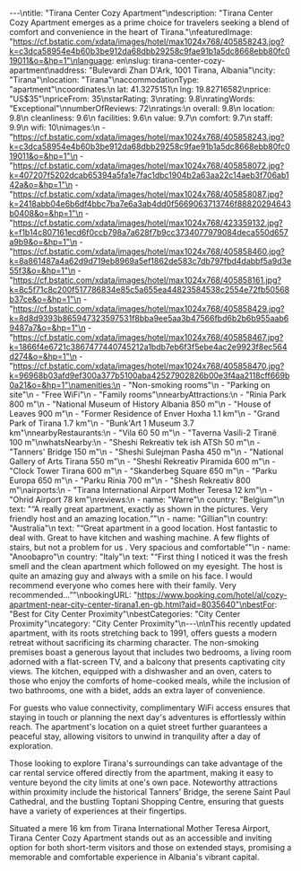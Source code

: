 ---\ntitle: "Tirana Center Cozy Apartment"\ndescription: "Tirana Center Cozy Apartment emerges as a prime choice for travelers seeking a blend of comfort and convenience in the heart of Tirana."\nfeaturedImage: "https://cf.bstatic.com/xdata/images/hotel/max1024x768/405858243.jpg?k=c3dca58954e4b60b3be912da68dbb29258c9fae91b1a5dc8668ebb80fc019011&o=&hp=1"\nlanguage: en\nslug: tirana-center-cozy-apartment\naddress: "Bulevardi Zhan D'Ark, 1001 Tirana, Albania"\ncity: "Tirana"\nlocation: "Tirana"\naccommodationType: "apartment"\ncoordinates:\n  lat: 41.3275151\n  lng: 19.82716582\nprice: "US$35"\npriceFrom: 35\nstarRating: 3\nrating: 9.8\nratingWords: "Exceptional"\nnumberOfReviews: 72\nratings:\n  overall: 9.8\n  location: 9.8\n  cleanliness: 9.6\n  facilities: 9.6\n  value: 9.7\n  comfort: 9.7\n  staff: 9.9\n  wifi: 10\nimages:\n  - "https://cf.bstatic.com/xdata/images/hotel/max1024x768/405858243.jpg?k=c3dca58954e4b60b3be912da68dbb29258c9fae91b1a5dc8668ebb80fc019011&o=&hp=1"\n  - "https://cf.bstatic.com/xdata/images/hotel/max1024x768/405858072.jpg?k=407207f5202dcab65394a5fa1e7fac1dbc1904b2a63aa22c14aeb3f706ab142a&o=&hp=1"\n  - "https://cf.bstatic.com/xdata/images/hotel/max1024x768/405858087.jpg?k=2418abb04e6b6df4bbc7ba7e6a3ab4dd0f5669063713746f88820294643b0408&o=&hp=1"\n  - "https://cf.bstatic.com/xdata/images/hotel/max1024x768/423359132.jpg?k=f1b14c807161ecd6f0ccb798a7a628f7b9cc3734077979084deca550d657a9b9&o=&hp=1"\n  - "https://cf.bstatic.com/xdata/images/hotel/max1024x768/405858460.jpg?k=8a861487a4a62d9d719eb8969a5ef1862de583c7db797fbd4dabbf5a9d3e55f3&o=&hp=1"\n  - "https://cf.bstatic.com/xdata/images/hotel/max1024x768/405858161.jpg?k=8c5f71c8c200f517786834e85c5a655ea44823584538c2554e72fb50568b37ce&o=&hp=1"\n  - "https://cf.bstatic.com/xdata/images/hotel/max1024x768/405858429.jpg?k=8d8d9393b865947323597531f8bba9ee5aa3b47566fbd6b2b6b955aab69487a7&o=&hp=1"\n  - "https://cf.bstatic.com/xdata/images/hotel/max1024x768/405858467.jpg?k=1866f4e6721c3867477440745212a1bdb7eb6f3f5ebe4ac2e9923f8ec564d274&o=&hp=1"\n  - "https://cf.bstatic.com/xdata/images/hotel/max1024x768/405858470.jpg?k=96968b03afd9ef300a377b5100aba42527902826b00e3f4aa2118cff669b0a21&o=&hp=1"\namenities:\n  - "Non-smoking rooms"\n  - "Parking on site"\n  - "Free WiFi"\n  - "Family rooms"\nnearbyAttractions:\n  - "Rinia Park 800 m"\n  - "National Museum of History Albania 850 m"\n  - "House of Leaves 900 m"\n  - "Former Residence of Enver Hoxha 1.1 km"\n  - "Grand Park of Tirana 1.7 km"\n  - "Bunk'Art 1 Museum 3.7 km"\nnearbyRestaurants:\n  - "Vila 60 50 m"\n  - "Taverna Vasili-2 Tiranë 100 m"\nwhatsNearby:\n  - "Sheshi Rekreativ tek ish ATSh 50 m"\n  - "Tanners' Bridge 150 m"\n  - "Sheshi Sulejman Pasha 450 m"\n  - "National Gallery of Arts Tirana 550 m"\n  - "Sheshi Rekreativ Piramida 600 m"\n  - "Clock Tower Tirana 600 m"\n  - "Skanderbeg Square 650 m"\n  - "Parku Europa 650 m"\n  - "Parku Rinia 700 m"\n  - "Shesh Rekreativ 800 m"\nairports:\n  - "Tirana International Airport Mother Teresa 12 km"\n  - "Ohrid Airport 78 km"\nreviews:\n  - name: "Warre"\n    country: "Belgium"\n    text: "“A really great apartment, exactly as shown in the pictures. Very friendly host and an amazing location.”"\n  - name: "Gillian"\n    country: "Australia"\n    text: "“Great apartment in a good location. Host fantastic to deal with. Great to have kitchen and washing machine. A few flights of stairs, but not a problem for us . Very spacious and comfortable”"\n  - name: "Anoobapro"\n    country: "Italy"\n    text: "“First thing I noticed it was the fresh smell and the clean apartment which followed on my eyesight.
The host is quite an amazing guy and always with a smile on his face. I would recommend everyone who comes here with their family. Very recommended...”"\nbookingURL: "https://www.booking.com/hotel/al/cozy-apartment-near-city-center-tirana1.en-gb.html?aid=8035640"\nbestFor: "Best for City Center Proximity"\nbestCategories: "City Center Proximity"\ncategory: "City Center Proximity"\n---\n\nThis recently updated apartment, with its roots stretching back to 1991, offers guests a modern retreat without sacrificing its charming character. The non-smoking premises boast a generous layout that includes two bedrooms, a living room adorned with a flat-screen TV, and a balcony that presents captivating city views. The kitchen, equipped with a dishwasher and an oven, caters to those who enjoy the comforts of home-cooked meals, while the inclusion of two bathrooms, one with a bidet, adds an extra layer of convenience.

For guests who value connectivity, complimentary WiFi access ensures that staying in touch or planning the next day's adventures is effortlessly within reach. The apartment's location on a quiet street further guarantees a peaceful stay, allowing visitors to unwind in tranquility after a day of exploration.

Those looking to explore Tirana's surroundings can take advantage of the car rental service offered directly from the apartment, making it easy to venture beyond the city limits at one's own pace. Noteworthy attractions within proximity include the historical Tanners' Bridge, the serene Saint Paul Cathedral, and the bustling Toptani Shopping Centre, ensuring that guests have a variety of experiences at their fingertips.

Situated a mere 16 km from Tirana International Mother Teresa Airport, Tirana Center Cozy Apartment stands out as an accessible and inviting option for both short-term visitors and those on extended stays, promising a memorable and comfortable experience in Albania's vibrant capital.